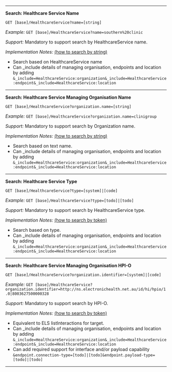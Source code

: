 
-----------
**Search: Healthcare Service Name**

`GET [base]/HealthcareService?name=[string]`

*Example:* 
`GET [base]/HealthcareService?name=southern%20clinic`

*Support:* Mandatory to support search by HealthcareService name.

*Implementation Notes:* [(how to search by string)]

* Search based on HealthcareService name
* Can _include details of managing organisation, endpoints and location by adding  
`&_include=HealthcareService:organization&_include=HealthcareService:endpoint&_include=HealthcareService:location`

-----------
**Search: Healthcare Service Managing Organisation Name**

`GET [base]/HealthcareService?organization.name=[string]`

*Example:* 
`GET [base]/HealthcareService?organization.name=clinigroup`

*Support:* Mandatory to support search by Organization name.

*Implementation Notes:* [(how to search by string)]

* Search based on text name.
* Can _include details of managing organisation, endpoints and location by adding 
`&_include=HealthcareService:organization&_include=HealthcareService:endpoint&_include=HealthcareService:location`


-----------
**Search: Healthcare Service Type**

`GET [base]/HealthcareService?type=[system]|[code]`

*Example:* 
`GET [base]/HealthcareService?type=[todo]|[todo]`

*Support:* Mandatory to support search by HealthcareService type.

*Implementation Notes:* [(how to search by token)]

* Search based on type.
* Can _include details of managing organisation, endpoints and location by adding 
`&_include=HealthcareService:organization&_include=HealthcareService:endpoint&_include=HealthcareService:location`

-----------
**Search: Healthcare Service Managing Organisation HPI-O**

`GET [base]/HealthcareService?organization.identifier=[system]|[code]`

*Example:* 
`GET [base]/HealthcareService?organization.identifier=http://ns.electronichealth.net.au/id/hi/hpio/1.0|8003627500000328`

*Support:* Mandatory to support search by HPI-O.

*Implementation Notes:* [(how to search by token)]

* Equivalent to ELS listInteractions for target.
* Can _include details of managing organisation, endpoints and location by adding 
`&_include=HealthcareService:organization&_include=HealthcareService:endpoint&_include=HealthcareService:location`
* Can add required support for interface and/or payload capability 
`&endpoint.connection-type=[todo]|[todo]&endpoint.payload-type=[todo]|[todo]`

-----------

 [(how to search by reference)]: http://hl7.org/fhir/search.html#reference
 [(how to search by token)]: http://hl7.org/fhir/search.html#token
 [(how to search by date)]: http://hl7.org/fhir/search.html#date
 [(how to search by string)]: http://hl7.org/fhir/search.html#string

